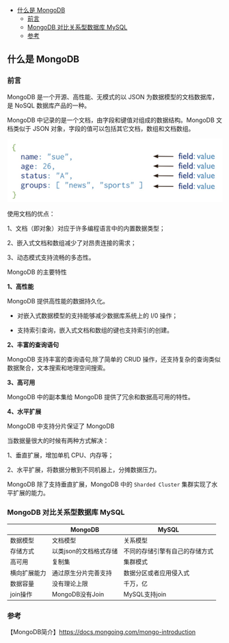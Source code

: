 <!-- START doctoc generated TOC please keep comment here to allow auto update -->
<!-- DON'T EDIT THIS SECTION, INSTEAD RE-RUN doctoc TO UPDATE -->

- [什么是 MongoDB](#%E4%BB%80%E4%B9%88%E6%98%AF-mongodb)
  - [前言](#%E5%89%8D%E8%A8%80)
  - [MongoDB 对比关系型数据库 MySQL](#mongodb-%E5%AF%B9%E6%AF%94%E5%85%B3%E7%B3%BB%E5%9E%8B%E6%95%B0%E6%8D%AE%E5%BA%93-mysql)
  - [参考](#%E5%8F%82%E8%80%83)

<!-- END doctoc generated TOC please keep comment here to allow auto update -->

## 什么是 MongoDB

### 前言

MongoDB 是一个开源、高性能、无模式的以 JSON 为数据模型的文档数据库，是 NoSQL 数据库产品的一种。   

MongoDB 中记录的是一个文档，由字段和键值对组成的数据结构。MongoDB 文档类似于 JSON 对象，字段的值可以包括其它文档，数组和文档数组。   

<img src="/img/mongo/mongo-json.jpg"  alt="mongo" />     

使用文档的优点：      

1、文档（即对象）对应于许多编程语言中的内置数据类型；  

2、嵌入式文档和数组减少了对昂贵连接的需求；  

3、动态模式支持流畅的多态性。    

MongoDB 的主要特性  

**1、高性能**   

MongoDB 提供高性能的数据持久化。   

- 对嵌入式数据模型的支持能够减少数据库系统上的 I/0 操作；   

- 支持索引查询，嵌入式文档和数组的键也支持索引的创建。   

**2、丰富的查询语句**  

MongoDB 支持丰富的查询语句,除了简单的 CRUD 操作，还支持复杂的查询类似 数据聚合，文本搜索和地理空间搜索。  

**3、高可用**

MongoDB 中的副本集给 MongoDB 提供了冗余和数据高可用的特性。   

**4、水平扩展**

MongoDB 中支持分片保证了 MongoDB 

当数据量很大的时候有两种方式解决：  

1、垂直扩展，增加单机 CPU、内存等；  

2、水平扩展，将数据分散到不同机器上，分摊数据压力。  

MongoDB 除了支持垂直扩展，MongoDB 中的 `Sharded Cluster` 集群实现了水平扩展的能力。   

### MongoDB 对比关系型数据库 MySQL

|              |    MongoDB          |      MySQL                  |
| ------------ | -----------------   | --------------------------  |
| 数据模型      |    文档模型           |  关系模型                    |
| 存储方式      | 以类json的文档格式存储 |  不同的存储引擎有自己的存储方式  |
| 高可用       |    复制集             |  集群模式                    |
| 横向扩展能力  | 通过原生分片完善支持     |  数据分区或者应用侵入式        |
| 数据容量     | 没有理论上限            |  千万，亿                    |
| join操作     | MongoDB没有Join       |  MySQL支持join               |


### 参考

【MongoDB简介】https://docs.mongoing.com/mongo-introduction      